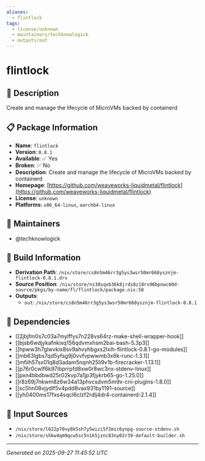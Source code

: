 ```yaml
---
aliases:
  - flintlock
tags:
  - license/unknown
  - maintainers/techknowlogick
  - outputs/out
---
```


# flintlock

## 📝 Description

Create and manage the lifecycle of MicroVMs backed by containerd

## 📋 Package Information

- **Name**: `flintlock`
- **Version**: `0.8.1`
- **Available**: ✅ Yes
- **Broken**: ✅ No
- **Description**: Create and manage the lifecycle of MicroVMs backed by containerd
- **Homepage**: [https://github.com/weaveworks-liquidmetal/flintlock](https://github.com/weaveworks-liquidmetal/flintlock)
- **License**: `unknown`
- **Platforms**: `x86_64-linux`, `aarch64-linux`
## 👥 Maintainers

- @techknowlogick


## 🔧 Build Information

- **Derivation Path**: `/nix/store/cs8n5m46rr3g5ys3wsr50mr668ysznjm-flintlock-0.8.1.drv`
- **Source Position**: `/nix/store/ns30sqxb36k8jrds8z18rv96bpnwc60d-source/pkgs/by-name/fl/flintlock/package.nix:58`
- **Outputs**:
  - `out`:  `/nix/store/cs8n5m46rr3g5ys3wsr50mr668ysznjm-flintlock-0.8.1`

## 🔗 Dependencies

- [[2jbjfm0s7c03a7mylffys7n228vs64rz-make-shell-wrapper-hook]]
- [[bjsb6wdjykafnkixq156qdvmxhsm2bai-bash-5.3p3]]
- [[hpww3h7glwvkix8sv9ahvyhbgxs2lxih-flintlock-0.8.1-go-modules]]
- [[mb63lgbs7qd5yfsg9j0vvfvpwwmb3x6k-runc-1.3.1]]
- [[mfiih57sx01q8d3adam5nqnh25li9v1b-firecracker-1.13.1]]
- [[p76r0cwlf6k97ibprrpfd8xw0r8wc3nx-stdenv-linux]]
- [[pxn4bbdbwd25r02kvp7a1jp3fjykrb65-go-1.25.0]]
- [[r8z69j7nkwm8z6w34a13phvcsdvm5m9x-cni-plugins-1.8.0]]
- [[sc5hn08vjydlf5v4pdd8vax931by1191-source]]
- [[yh0400ms17fxs4sqcl6clzf2rdlj4dr4-containerd-2.1.4]]

## 📁 Input Sources

- `/nix/store/l622p70vy8k5sh7y5wizi5f2mic6ynpg-source-stdenv.sh`
- `/nix/store/shkw4qm9qcw5sc5n1k5jznc83ny02r39-default-builder.sh`

---
*Generated on 2025-09-27 11:45:52 UTC*
